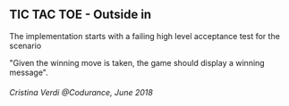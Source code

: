 ## TIC TAC TOE - Outside in

The implementation starts with a failing high level acceptance test for the scenario 

"Given the winning move is taken, the game should display a winning message".

###### Cristina Verdi @Codurance, June 2018